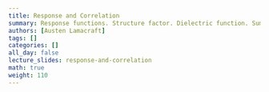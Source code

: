 ```yaml
---
title: Response and Correlation
summary: Response functions. Structure factor. Dielectric function. Sum rules.
authors: [Austen Lamacraft]
tags: []
categories: []
all_day: false
lecture_slides: response-and-correlation
math: true
weight: 110
---
```

